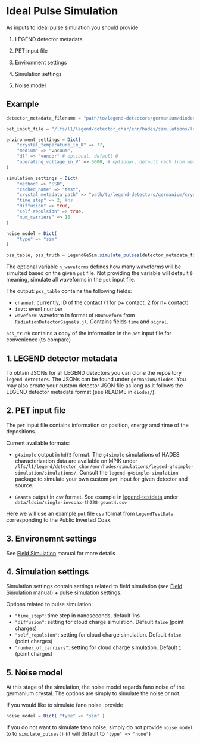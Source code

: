# Ideal Pulse Simulation

As inputs to ideal pulse simulation you should provide

1. LEGEND detector metadata

2. PET input file

3. Environment settings

4. Simulation settings

5. Noise model

## Example

```julia
detector_metadata_filename = "path/to/legend-detectors/germanium/diodes/V04545A.json"

pet_input_file = "/lfs/l1/legend/detector_char/enr/hades/simulations/legend-g4simple-simulation/simulations/V04545A/am_HS1/top_46r_4z/hdf5/sim-V04545A-am_HS1-top-46r-4z-01.hdf5"

environment_settings = Dict(
    "crystal_temperature_in_K" => 77, 
    "medium" => "vacuum", 
    "dl" => "vendor" # optional, default 0
    "operating_voltage_in_V" => 5000, # optional, default recV from metadata
)

simulation_settings = Dict(
    "method" => "SSD",
    "cached_name" => "test",
    "crystal_metadata_path" => "path/to/legend-detectors/germanium/crystals",
    "time_step" => 2, #ns
    "diffusion" => true,
    "self-repulsion" => true,
    "num_carriers" => 10
)

noise_model = Dict(
    "type" => "sim"
)

pss_table, pss_truth = LegendGeSim.simulate_pulses(detector_metadata_filename, pet_input_file, environment_settings, simulation_settings, noise_model; n_waveforms=100)
```

The optional variable `n_waveforms` defines how many waveforms will be simulted based on the given `pet` file. Not providing the variable will default `0` meaning, simulate all waveforms in the `pet` input file.

The output:
`pss_table` contains the following fields:
- `channel`: currently, ID of the contact (1 for p+ contact, 2 for n+ contact)
- `ievt`: event number
- `waveform`: waveform in format of `RDWaweform` from `RadiationDetectorSignals.jl`. Contains fields `time` and `signal`.

`pss_truth` contains a copy of the information in the `pet` input file for convenience (to compare)


## 1. LEGEND detector metadata

To obtain JSONs for all LEGEND detectors you can clone the repository `legend-detectors`. The JSONs can be found under `germanium/diodes`. You may also create your custom detector JSON file as long as it follows the LEGEND detector metadata format (see README in `diodes/`).

## 2. PET input file

The `pet` input file contains information on `p`osition, `e`nergy amd `t`ime of the depositions.

Current available formats:
- `g4simple` output in `hdf5` format. The `g4simple` simulations of HADES characterization data are available on MPIK under `/lfs/l1/legend/detector_char/enr/hades/simulations/legend-g4simple-simulation/simulations/`. Consult the `legend-g4simple-simulation` package to simulate your own custom `pet` input for given detector and source.

- `Geant4` output in `csv` format. See example in [legend-testdata](https://github.com/legend-exp/legend-testdata/) under `data/ldsim/single-invcoax-th228-geant4.csv`

Here we will use an example `pet` file `csv` format from `LegendTestData` corresponding to the Public Inverted Coax.

## 3. Environemnt settings

See [Field Simulation](@ref) manual for more details

## 4. Simulation settings

Simulation settings contain settings related to field simulation (see [Field Simulation](@ref) manual) + pulse simulation settings.

Options related to pulse simulation:

- `"time_step"`: time step in nanoseconds, default 1ns
- `"diffusion"`: setting for cloud charge simulation. Default `false` (point charges)
- `"self_repulsion"`: setting for cloud charge simulation. Default `false` (point charges)
- `"number_of_carriers"`: setting for cloud charge simulation. Default `1` (point charges)

## 5. Noise model

At this stage of the simulation, the noise model regards fano noise of the germanium crystal. The options are simply to simulate the noise or not.

If you would like to simulate fano noise, provide

```julia
noise_model = Dict( "type" => "sim" )
```

If you do not want to simulate fano noise, simply do not provide `noise_model` to to `simulate_pulses()` (it will default to `"type" => "none"`)

